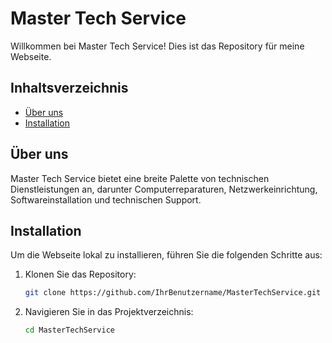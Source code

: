 # Master Tech Service

Willkommen bei Master Tech Service! Dies ist das Repository für meine Webseite.

## Inhaltsverzeichnis

- [Über uns](#über-uns)
- [Installation](#installation)

## Über uns

Master Tech Service bietet eine breite Palette von technischen Dienstleistungen an, darunter Computerreparaturen, Netzwerkeinrichtung, Softwareinstallation und technischen Support.

## Installation

Um die Webseite lokal zu installieren, führen Sie die folgenden Schritte aus:

1. Klonen Sie das Repository:
   ```sh
   git clone https://github.com/IhrBenutzername/MasterTechService.git
   ```
2. Navigieren Sie in das Projektverzeichnis:
   ```sh
   cd MasterTechService
   ```
